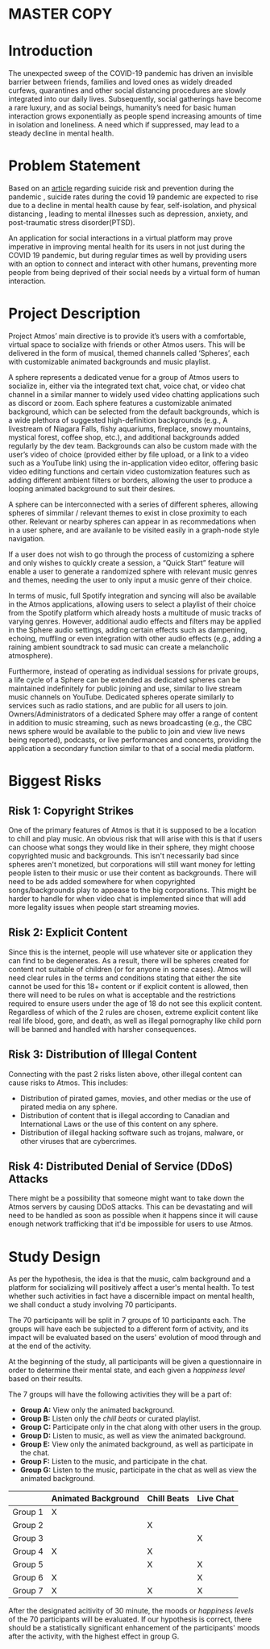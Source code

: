 # MASTER COPY

# Introduction

The unexpected sweep of the COVID-19 pandemic has driven an invisible barrier
between friends, families and loved ones as widely dreaded curfews, quarantines
and other social distancing procedures are slowly integrated into our daily
lives. Subsequently, social gatherings have become a rare luxury, and as social
beings, humanity’s need for basic human interaction grows exponentially as
people spend increasing amounts of time in isolation and loneliness. A need
which if suppressed, may lead to a steady decline in mental health.

# Problem Statement

Based on an [article][1] regarding suicide risk and prevention during the
pandemic , suicide rates during the covid 19 pandemic are expected to rise due
to a decline in mental health cause by fear, self-isolation, and physical
distancing , leading to mental illnesses such as depression, anxiety, and
post-traumatic stress disorder(PTSD).

An application for social interactions in a virtual platform may prove
imperative in improving mental health for its users in not just during the
COVID 19 pandemic, but during regular times as well by providing users with
an option to connect and interact with other humans, preventing more people
from being deprived of their social needs by a virtual form of human
interaction.

# Project Description

Project Atmos’ main directive is to provide it’s users with a comfortable,
virtual space to socialize with friends or other Atmos users. This will be
delivered in the form of musical, themed channels called ‘Spheres’, each with
customizable animated backgrounds and music playlist.

A sphere represents a dedicated venue for a group of Atmos users to socialize
in, either via the integrated text chat, voice chat, or video chat channel in a
similar manner to widely used video chatting applications such as discord or
zoom. Each sphere features a customizable animated background, which can be
selected from the default backgrounds, which is a wide plethora of suggested
high-definition backgrounds (e.g., A livestream of Niagara Falls, fishy
aquariums, fireplace, snowy mountains, mystical forest, coffee shop, etc.), and
additional backgrounds added regularly by the dev team. Backgrounds can also be
custom made with the user’s video of choice (provided either by file upload, or
a link to a video such as a YouTube link) using the in-application video editor,
offering basic video editing functions and certain video customization features
such as adding different ambient filters or borders, allowing the user to
produce a looping animated background to suit their desires.

A sphere can be interconnected with a series of different spheres, allowing
spheres of simmilar / relevant themes to exist in close proximity to each other.
Relevant or nearby spheres can appear in as recommedations when in a user sphere,
and are availanle to be visited easily in a graph-node style navigation.

If a user does not wish to go through the process of customizing a sphere and
only wishes to quickly create a session, a “Quick Start” feature will enable a
user to generate a randomized sphere with relevant music genres and themes,
needing the user to only input a music genre of their choice.

In terms of music, full Spotify integration and syncing will also be available
in the Atmos applications, allowing users to select a playlist of their choice
from the Spotify platform which already hosts a multitude of music tracks of
varying genres. However, additional audio effects and filters may be applied in
the Sphere audio settings, adding certain effects such as dampening, echoing,
muffling or even integration with other audio effects (e.g., adding a raining
ambient soundtrack to sad music can create a melancholic atmosphere).

Furthermore, instead of operating as individual sessions for private groups, a
life cycle of a Sphere can be extended as dedicated spheres can be maintained
indefinitely for public joining and use, similar to live stream music channels
on YouTube. Dedicated spheres operate similarly to services such as radio
stations, and are public for all users to join. Owners/Administrators of a
dedicated Sphere may offer a range of content in addition to music streaming,
such as news broadcasting (e.g., the CBC news sphere would be available to the
public to join and view live news being reported), podcasts, or live
performances and concerts, providing the application a secondary function
similar to that of a social media platform.

# Biggest Risks

## Risk 1: Copyright Strikes

One of the primary features of Atmos is that it is supposed to be a location to chill and play music. An obvious risk that will arise with this is that if users can choose what songs they would like in their sphere, they might choose copyrighted music and backgrounds. This isn't necessarily bad since spheres aren't monetized, but corporations will still want money for letting people listen to their music or use their content as backgrounds. There will need to be ads added somewhere for when copyrighted songs/backgrounds play to appease to the big corporations. This might be harder to handle for when video chat is implemented since that will add more legality issues when people start streaming movies.

## Risk 2: Explicit Content

Since this is the internet, people will use whatever site or application they can find to be degenerates. As a result, there will be spheres created for content not suitable of children (or for anyone in some cases). Atmos will need clear rules in the terms and conditions stating that either the site cannot be used for this 18+ content or if explicit content is allowed, then there will need to be rules on what is acceptable and the restrictions required to ensure users under the age of 18 do not see this explicit content. Regardless of which of the 2 rules are chosen, extreme explicit content like real life blood, gore, and death, as well as illegal pornography like child porn will be banned and handled with harsher consequences.

## Risk 3: Distribution of Illegal Content

Connecting with the past 2 risks listen above, other illegal content can cause risks to Atmos. This includes:

- Distribution of pirated games, movies, and other medias or the use of pirated media on any sphere.
- Distribution of content that is illegal according to Canadian and International Laws or the use of this content on any sphere.
- Distribution of illegal hacking software such as trojans, malware, or other viruses that are cybercrimes.

## Risk 4: Distributed Denial of Service (DDoS) Attacks

There might be a possibility that someone might want to take down the Atmos servers by causing DDoS attacks. This can be devastating and will need to be handled as soon as possible when it happens since it will cause enough network trafficking that it'd be impossible for users to use Atmos.

# Study Design

As per the hypothesis, the idea is that the music, calm background and a platform for socializing will positively affect a user's mental health. To test whether such activities in fact have a discernible impact on mental health, we shall conduct a study involving 70 participants.

The 70 participants will be split in 7 groups of 10 participants each. The groups will have each be subjected to a different form of activity, and its impact will be evaluated based on the users' evolution of mood through and at the end of the activity.

At the beginning of the study, all participants will be given a questionnaire in order to determine their mental state, and each given a _happiness level_ based on their results.

The 7 groups will have the following activities they will be a part of:

- **Group A:** View only the animated background.
- **Group B:** Listen only the _chill beats_ or curated playlist.
- **Group C:** Participate only in the chat along with other users in the group.
- **Group D:** Listen to music, as well as view the animated background.
- **Group E:** View only the animated background, as well as participate in the chat.
- **Group F:** Listen to the music, and participate in the chat.
- **Group G:** Listen to the music, participate in the chat as well as view the animated background.

|         | Animated Background | Chill Beats | Live Chat |
| ------- | ------------------- | ----------- | --------- |
| Group 1 | X                   |             |           |
| Group 2 |                     | X           |           |
| Group 3 |                     |             | X         |
| Group 4 | X                   | X           |           |
| Group 5 |                     | X           | X         |
| Group 6 | X                   |             | X         |
| Group 7 | X                   | X           | X         |

After the designated acitivity of 30 minute, the moods or _happiness levels_ of the 70 participants will be evaluated. If our hypothesis is correct, there should be a statistically significant enhancement of the participants' moods after the activity, with the highest effect in group G.

[1]: https://www.thelancet.com/journals/lanpsy/article/PIIS2215-0366(20)30171-1/fulltext
